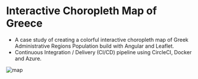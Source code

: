 # Interactive Choropleth Map of Greece

- A case study of creating a colorful interactive choropleth map of Greek Administrative Regions Population build with Angular and Leaflet.
- Continuous Integration / Delivery (CI/CD) pipeline using CircleCI, Docker and Azure.

![map](https://user-images.githubusercontent.com/32598290/104653331-1e2fe980-56c3-11eb-87cb-5b609bf24c3d.jpg)


